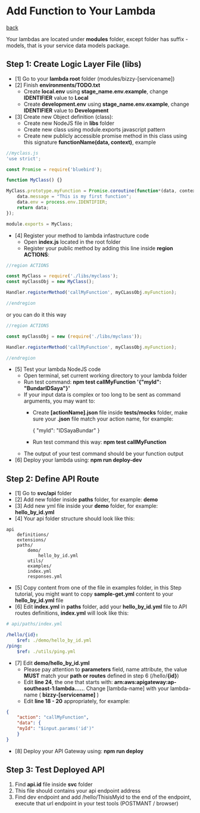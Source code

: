 
# Add Function to Your Lambda #

[back](../README.md)

Your lambdas are located under **modules** folder, except folder has suffix -models, that is your service data models package.

## Step 1: Create Logic Layer File (libs) ##

* [1] Go to your **lambda root** folder (modules/bizzy-[servicename])
* [2] Finish **environments/TODO.txt**
    * Create **local.env** using **stage_name.env.example**, change **IDENTIFIER** value to **Local**
    * Create **development.env** using **stage_name.env.example**, change **IDENTIFIER** value to **Development**
* [3] Create new Object definition (class):
    * Create new NodeJS file in **libs** folder
    * Create new class using module.exports javascript pattern
    * Create new publicly accessible promise method in this class using this signature **functionName(data, context)**, example
```javascript
//myclass.js
'use strict';

const Promise = require('bluebird');

function MyClass() {}

MyClass.prototype.myFunction = Promise.coroutine(function*(data, context) {
    data.message = "This is my first function";
    data.env = process.env.IDENTIFIER;
    return data;
});

module.exports = MyClass;
```

* [4] Register your method to lambda infastructure code
    * Open **index.js** located in the root folder
    * Register your public method by adding this line inside **region ACTIONS**:
```javascript
//region ACTIONS

const MyClass = require('./libs/myclass');
const myClassObj = new MyClass();

Handler.registerMethod('callMyFunction', myCLassObj.myFunction);

//endregion
```

or you can do it this way

```javascript
//region ACTIONS

const myClassObj = new (require('./libs/myclass'));

Handler.registerMethod('callMyFunction', myClassObj.myFunction);

//endregion
```

* [5] Test your lambda NodeJS code
    * Open terminal, set current working directory to your lambda folder
    * Run test command: **npm test callMyFunction '{"myId": "BundarIDSaya"}'**
    * If your input data is complex or too long to be sent as command arguments, you may want to:
        * Create **[actionName].json** file inside **tests/mocks** folder, make sure your **.json** file match your action name, for example:

            {
                "myId": "IDSayaBundar"
            }

        * Run test command this way: **npm test callMyFunction**
    * The output of your test command should be your function output
* [6] Deploy your lambda using: **npm run deploy-dev**

## Step 2: Define API Route ##

* [1] Go to **svc/api** folder
* [2] Add new folder inside **paths** folder, for example: **demo**
* [3] Add new yml file inside your **demo** folder, for example: **hello_by_id.yml**
* [4] Your api folder structure should look like this:

```
api
    definitions/
    extensions/
    paths/
        demo/
            hello_by_id.yml
        utils/
        examples/
        index.yml
        responses.yml
```

* [5] Copy content from one of the file in examples folder, in this Step tutorial, you might want to copy **sample-get.yml** content to your **hello_by_id.yml** file
* [6] Edit **index.yml** in **paths** folder, add your **hello_by_id.yml** file to API routes definitions, **index.yml** will look like this:
```yml
# api/paths/index.yml

/hello/{id}:
    $ref: ./demo/hello_by_id.yml
/ping:
    $ref: ./utils/ping.yml
```
* [7] Edit **demo/hello_by_id.yml**
    * Please pay attention to **parameters** field, name attribute, the value **MUST** match your **path or routes** defined in step 6 (/hello/**{id}**)
    * Edit **line 24**, the one that starts with: **arn:aws:apigateway:ap-southeast-1:lambda.....**. Change [lambda-name] with your lambda-name ( **bizzy-[servicename]** )
    * Edit **line 18 - 20** appropriately, for example:

```json
{
    "action": "callMyFunction",
    "data": {
    "myId": "$input.params('id')"
    }
}
```

* [8] Deploy your API Gateway using: **npm run deploy**

## Step 3: Test Deployed API ##
1. Find **api.id** file inside **svc** folder
2. This file should contains your api endpoint address
3. Find dev endpoint and add /hello/ThisisMyid to the end of the endpoint, execute that url endpoint in your test tools (POSTMANT / browser)